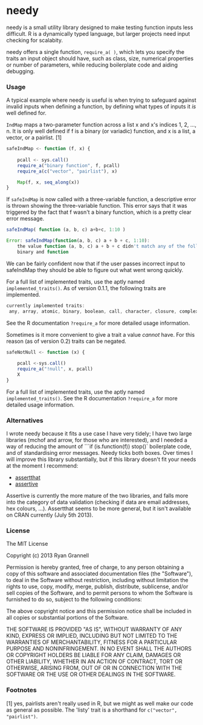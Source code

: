 needy
======

needy is a small utility library designed to make testing function
inputs less difficult. R is a dynamically typed language, but larger
projects need input checking for scalabity. 

needy offers a single function, ```require_a( )```, which lets you specify
the traits an input object should have, such as class, size,
numerical properties or number of parameters, while reducing boilerplate
code and aiding debugging.

### Usage

A typical example where needy is useful is when trying to safeguard against
invalid inputs when defining a function, by defining what types of inputs it
*is* well defined for.

```IndMap``` maps a two-parameter function across a list x and x's indices 1, 2, ..., n.
It is only well defined if f is a binary (or variadic) function, and x is a list,
a vector, or a pairlist. [1]

```javascript
safeIndMap <- function (f, x) {
	
	pcall <- sys.call()
	require_a("binary function", f, pcall)
	require_a(c("vector", "pairlist"), x)

	Map(f, x, seq_along(x))
}
```

If ```safeIndMap``` is now called with a three-variable function, a descriptive error is thrown
showing the three-variable function. This error says that it was triggered by the fact
that f wasn't a binary function, which is a pretty clear error message.

```javascript
safeIndMap( function (a, b, c) a+b+c, 1:10 )

Error: safeIndMap(function(a, b, c) a + b + c, 1:10): 
	the value function (a, b, c) a + b + c didn't match any of the following compound traits:
	binary and function
```
We can be fairly confident now that if the user passes incorrect input to safeIndMap they 
should be able to figure out what went wrong quickly. 

For a full list of implemented traits, use the aptly named ```implemented_traits()```. As of version
0.1.1, the following traits are implemented.

```javascript
currently implemented traits:
 any, array, atomic, binary, boolean, call, character, closure, complex, data.frame, double, environment, expression, factor, false, finite, function, functionable, infinite, integer, language, length_one, length_three, length_two, length_zero, list, listy, logical, matrix, na, name, named, nan, nonnegative, null, nullary, numeric, object, pairlist, positive, primitive, raw, recursive, s4, string, symbol, table, ternary, true, unary, variadic, vector, whole
```
See the R documentation ```?require_a``` for more detailed usage information.

Sometimes is it more convenient to give a trait a value *cannot* have. For this reason
(as of version 0.2) traits can be negated.

```javascript
safeNotNull <- function (x) {
	
	pcall <-sys.call()
	require_a("!null", x, pcall)
	X
}
```

For a full list of implemented traits, use the aptly named ```implemented_traits()```. See
the R documentation ```?require_a``` for more detailed usage information.

### Alternatives

I wrote needy because it fits a use case I have very tidely; I have 
two large libraries (mchof and arrow, for those who are interested), and I needed
a way of reducing the amount of ```if (is.function(f)) stop()` boilerplate code,
and of standardising error messages. Needy ticks both boxes. Over times I will improve
this library substantially, but if this library doesn't fit your needs at the moment I recommend:

* [assertthat](https://github.com/hadley/assertthat)
* [assertive](http://cran.r-project.org/web/packages/assertive/index.html)

Assertive is currently the more mature of the two libraries, and falls more into
the category of data validation (checking if data are email addresses, hex colours, ...). Assertthat
seems to be more general, but it isn't available on CRAN currently (July 5th 2013).

### License

The MIT License

Copyright (c) 2013 Ryan Grannell

Permission is hereby granted, free of charge, to any person obtaining a copy
of this software and associated documentation files (the "Software"), to deal
in the Software without restriction, including without limitation the rights
to use, copy, modify, merge, publish, distribute, sublicense, and/or sell
copies of the Software, and to permit persons to whom the Software is
furnished to do so, subject to the following conditions:

The above copyright notice and this permission notice shall be included in
all copies or substantial portions of the Software.

THE SOFTWARE IS PROVIDED "AS IS", WITHOUT WARRANTY OF ANY KIND, EXPRESS OR
IMPLIED, INCLUDING BUT NOT LIMITED TO THE WARRANTIES OF MERCHANTABILITY,
FITNESS FOR A PARTICULAR PURPOSE AND NONINFRINGEMENT. IN NO EVENT SHALL THE
AUTHORS OR COPYRIGHT HOLDERS BE LIABLE FOR ANY CLAIM, DAMAGES OR OTHER
LIABILITY, WHETHER IN AN ACTION OF CONTRACT, TORT OR OTHERWISE, ARISING FROM,
OUT OF OR IN CONNECTION WITH THE SOFTWARE OR THE USE OR OTHER DEALINGS IN
THE SOFTWARE.

### Footnotes

[1] yes, pairlists aren't really used in R, but we might as well make our code as general as 
possible. The 'listy' trait is a shorthand for ```c("vector", "pairlist")```.
